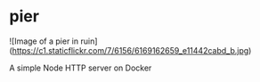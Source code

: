 # pier

![Image of a pier in ruin]
(https://c1.staticflickr.com/7/6156/6169162659_e11442cabd_b.jpg)

A simple Node HTTP server on Docker
